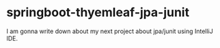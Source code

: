 # springboot-thyemleaf-jpa-junit
I am gonna write down about my next project about jpa/junit using IntelliJ IDE.
